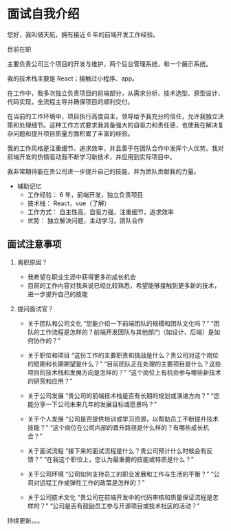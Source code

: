 # 面试自我介绍

您好，我叫储天航，拥有接近 6 年的前端开发工作经验。

目前在职

<!-- 离职走流程大概需要1~2周左右。 -->

主要负责公司三个项目的开发与维护，两个后台管理系统，和一个展示系统。

我的技术栈主要是 React；接触过小程序、app。

在工作中，我多次独立负责项目的前端部分，从需求分析、技术选型、原型设计、代码实现，全流程主导并确保项目的顺利交付。

在当前的工作环境中，项目执行高度自主，领导给予我充分的信任，允许我独立决策和处理细节。这种工作方式要求我具备强大的自驱力和责任感，也使我在解决复杂问题和提升项目质量方面积累了丰富的经验。

我的工作风格是注重细节、追求效率，并且善于在团队合作中发挥个人优势。我对前端开发的热情驱动我不断学习新技术，并应用到实际项目中。

我非常期待能在贵公司进一步提升自己的技能，并为团队贡献我的力量。

- 辅助记忆
  - 工作经验： 6 年，前端开发，独立负责项目
  - 技术栈： React，vue（了解）
  - 工作方式： 自主性高，自驱力强，注重细节，追求效率
  - 优势： 独立解决问题，主动学习，团队合作

## 面试注意事项

1. 离职原因？

   - 我希望在职业生涯中获得更多的成长机会
   - 目前的工作内容对我来说已经比较熟悉，希望能够接触到更多新的技术，进一步提升自己的技能

2. 提问面试官？

   - 关于团队和公司文化
     “您能介绍一下前端团队的规模和团队文化吗？”
     “团队的工作流程是怎样的？前端开发团队与其他部门（如设计、后端）是如何协作的？”

   - 关于职位和项目
     “这份工作的主要职责和挑战是什么？贵公司对这个岗位的短期和长期期望是什么？”
     “目前团队正在处理的主要项目是什么？这些项目的技术栈和发展方向是怎样的？”
     “这个岗位上有机会参与哪些新技术的研究和应用？”

   - 关于公司发展
     “贵公司的前端技术栈是否有长期的规划或演进方向？”
     “您能分享一下公司未来几年的发展目标或愿景吗？”

   - 关于个人发展
     “公司是否提供培训或学习资源，以帮助员工不断提升技术技能？”
     “这个岗位在公司内部的晋升路径是什么样的？有哪些成长机会？”

   - 关于面试流程
     “接下来的面试流程是什么？贵公司预计什么时候会有反馈？”
     “在我这个职位上，您认为最重要的技能或特质是什么？”

   - 关于公司环境
     “公司如何支持员工的职业发展和工作与生活的平衡？”
     “公司对远程工作或弹性工作的政策是怎样的？”

   - 关于公司技术文化
     “贵公司在前端开发中的代码审核和质量保证流程是怎样的？”
     “公司是否有鼓励员工参与开源项目或技术社区的活动？”

持续更新。。。
